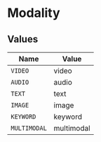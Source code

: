 # Modality


## Values

| Name         | Value        |
| ------------ | ------------ |
| `VIDEO`      | video        |
| `AUDIO`      | audio        |
| `TEXT`       | text         |
| `IMAGE`      | image        |
| `KEYWORD`    | keyword      |
| `MULTIMODAL` | multimodal   |